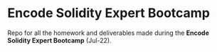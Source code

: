# Encode Solidity Expert Bootcamp

Repo for all the homework and deliverables made during the **Encode Solidity Expert Bootcamp** (Jul-22).